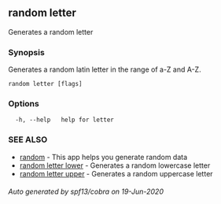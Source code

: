 ## random letter

Generates a random letter

### Synopsis

Generates a random latin letter in the range of a-Z and A-Z.

```
random letter [flags]
```

### Options

```
  -h, --help   help for letter
```

### SEE ALSO

* [random](random.md)	 - This app helps you generate random data
* [random letter lower](random_letter_lower.md)	 - Generates a random lowercase letter
* [random letter upper](random_letter_upper.md)	 - Generates a random uppercase letter

###### Auto generated by spf13/cobra on 19-Jun-2020
